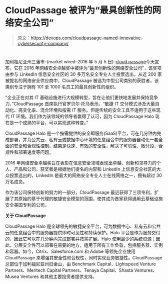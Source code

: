# CloudPassage 被评为“最具创新性的网络安全公司”

> 原文：<https://devops.com/cloudpassage-named-innovative-cybersecurity-company/>

# 

加利福尼亚州三藩市–(market wired–2016 年 5 月 5 日)–[cloud passage](https://www.cloudpassage.com/)今天宣布，它在 2016 年网络安全卓越奖中被评为“最具创新性的网络安全公司”，该奖项由参与 LinkedIn 信息安全社区的 30 多万名安全专业人士投票选出。从近 200 家被提名的网络安全供应商中，CloudPassage 被选为中型公司类别的获胜者，该类别专注于拥有 101 至 1000 名员工的最具创新性的组织。

“企业正在对其 IT 基础设施进行大规模转型，旨在让他们更快地发展并保持竞争力，”CloudPassage 首席执行官罗贝尔·托马表示。“敏捷 IT 交付模式涉及大量自动化、高变化率、混合环境和按需 IT 服务。但是传统的安全工具不适用于这些现代 IT 环境。我们作为该领域的领导者赢得了认可，因为 CloudPassage Halo 现在是一个成熟的平台，可以实现这种转变。”

CloudPassage Halo 是一个按需提供的安全即服务(SaaS)平台，可在几分钟内完成部署，并为公共云、私有云或数据中心环境的任意组合中的服务器自动化一套全面的安全和合规性控制。结果是快速、有效的安全性，解决了可见性、微分段、合规性和部署速度等问题。

2016 年网络安全卓越奖旨在表彰在信息安全领域表现出卓越、创新和领导力的个人、产品和公司。获奖者是根据他们提名的内容和 LinkedIn 上信息安全社区的大众投票选出的，LinkedIn 是最大的网络安全专业人士在线网络之一，拥有超过 30 万名成员。

作为该公司保持创新的努力的一部分，CloudPassage 最近获得了三项专利，扩展了其原始的基于代理的敏捷安全模型的范围，使其成为首家获得通用云基础设施安全美国专利的公司。

**关于 CloudPassage**

CloudPassage Halo 是全球领先的敏捷安全平台，可为数据中心、私有云和公共云的任意组合中的服务器提供即时可见性和持续保护。Halo 平台是作为服务交付的，因此它可以在几分钟内完成部署并按需扩展。Halo 使用最少的系统资源；因此，分层安全性可以部署在需要的地方，适用于所有工作负载，包括服务器、实例和容器。如今，Citrix、Salesforce.com 和 Adobe 等领先企业使用 CloudPassage 来增强其安全性和合规性，同时实现业务敏捷性。CloudPassage 总部位于加利福尼亚州旧金山，由 Benchmark Capital、Lightspeed Venture Partners、Meritech Capital Partners、Tenaya Capital、Shasta Ventures、Musea Ventures 和其他主要投资者提供支持。